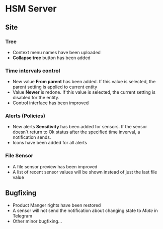 # HSM Server

## Site

### Tree
* Context menu names have been uploaded
* **Collapse tree** button has been added

### Time intervals control
* New value **From parent** has been added. If this value is selected, the parent setting is applied to current entity
* Value **Newer** is redone. If this value is selected, the current setting is disabled for the entity.
* Control interface has been improved

### Alerts (Policies)
* New alerts **Sensitivity** has been added for sensors. If the sensor doesn`t return to Ok status after the specified time inverval, a notification sends.
* Icons have been added for all alerts

### File Sensor
* A file sensor preview has been improved
* A list of recent sensor values will be shown instead of just the last file value

## Bugfixing
* Product Manger rights have been restored
* A sensor will not send the notification about changing state to *Mute* in Telegram
* Other minor bugfixing...